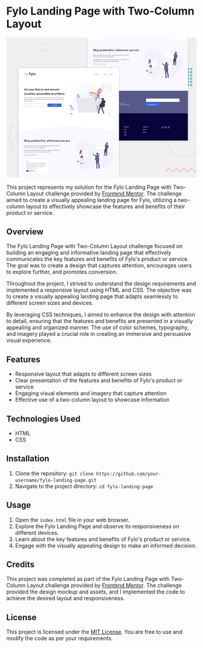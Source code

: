 # Fylo Landing Page with Two-Column Layout

![Design preview for the Fylo landing page with two column layout challenge](./design/desktop-preview.jpg)

This project represents my solution for the Fylo Landing Page with Two-Column Layout challenge provided by [Frontend Mentor](https://www.frontendmentor.io/). The challenge aimed to create a visually appealing landing page for Fylo, utilizing a two-column layout to effectively showcase the features and benefits of their product or service.

## Overview

The Fylo Landing Page with Two-Column Layout challenge focused on building an engaging and informative landing page that effectively communicates the key features and benefits of Fylo's product or service. The goal was to create a design that captures attention, encourages users to explore further, and promotes conversion.

Throughout the project, I strived to understand the design requirements and implemented a responsive layout using HTML and CSS. The objective was to create a visually appealing landing page that adapts seamlessly to different screen sizes and devices.

By leveraging CSS techniques, I aimed to enhance the design with attention to detail, ensuring that the features and benefits are presented in a visually appealing and organized manner. The use of color schemes, typography, and imagery played a crucial role in creating an immersive and persuasive visual experience.

## Features

- Responsive layout that adapts to different screen sizes
- Clear presentation of the features and benefits of Fylo's product or service
- Engaging visual elements and imagery that capture attention
- Effective use of a two-column layout to showcase information

## Technologies Used

- HTML
- CSS

## Installation

1. Clone the repository: `git clone https://github.com/your-username/fylo-landing-page.git`
2. Navigate to the project directory: `cd fylo-landing-page`

## Usage

1. Open the `index.html` file in your web browser.
2. Explore the Fylo Landing Page and observe its responsiveness on different devices.
3. Learn about the key features and benefits of Fylo's product or service.
4. Engage with the visually appealing design to make an informed decision.

## Credits

This project was completed as part of the Fylo Landing Page with Two-Column Layout challenge provided by [Frontend Mentor](https://www.frontendmentor.io/). The challenge provided the design mockup and assets, and I implemented the code to achieve the desired layout and responsiveness.

## License

This project is licensed under the [MIT License](LICENSE). You are free to use and modify the code as per your requirements.
